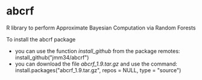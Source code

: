 # abcrf

R library to perform Approximate Bayesian Computation via Random Forests  

To install the abcrf package
- you can use the function *install_github* from the package remotes:  
install_github("jmm34/abcrf")
- you can download the file *abcrf_1.9.tar.gz* and use the command:  
install.packages("abcrf_1.9.tar.gz", repos = NULL, type = "source")